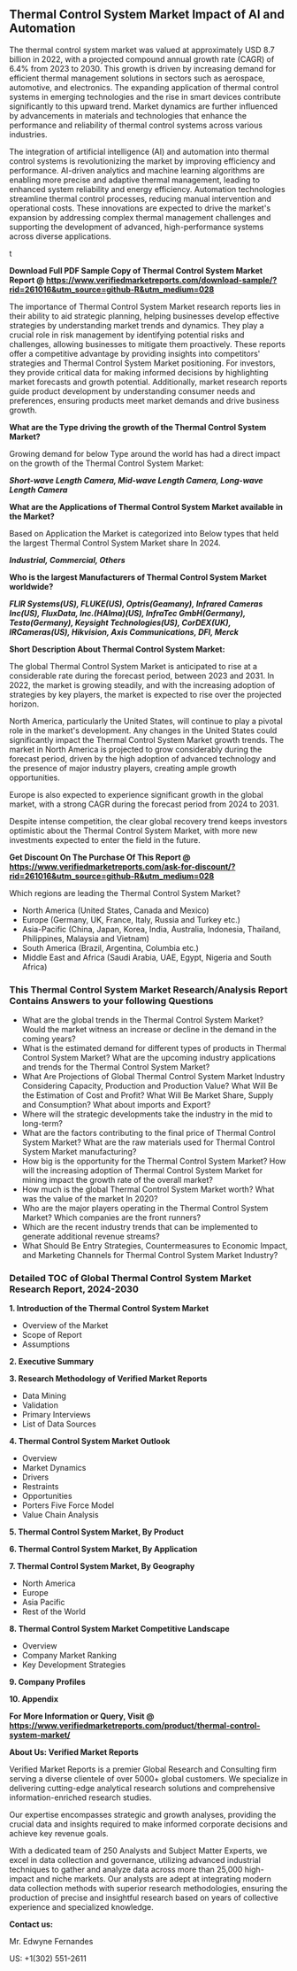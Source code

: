 <h2>Thermal Control System Market Impact of AI and Automation</h2><p>The thermal control system market was valued at approximately USD 8.7 billion in 2022, with a projected compound annual growth rate (CAGR) of 6.4% from 2023 to 2030. This growth is driven by increasing demand for efficient thermal management solutions in sectors such as aerospace, automotive, and electronics. The expanding application of thermal control systems in emerging technologies and the rise in smart devices contribute significantly to this upward trend. Market dynamics are further influenced by advancements in materials and technologies that enhance the performance and reliability of thermal control systems across various industries.</p><p>The integration of artificial intelligence (AI) and automation into thermal control systems is revolutionizing the market by improving efficiency and performance. AI-driven analytics and machine learning algorithms are enabling more precise and adaptive thermal management, leading to enhanced system reliability and energy efficiency. Automation technologies streamline thermal control processes, reducing manual intervention and operational costs. These innovations are expected to drive the market's expansion by addressing complex thermal management challenges and supporting the development of advanced, high-performance systems across diverse applications.</p>t</p><p id="" class=""><strong>Download Full PDF Sample Copy of Thermal Control System Market Report @ <a href="https://www.verifiedmarketreports.com/download-sample/?rid=261016&utm_source=github-R&utm_medium=028" target="_blank">https://www.verifiedmarketreports.com/download-sample/?rid=261016&utm_source=github-R&utm_medium=028</a></strong></p><p>The importance of&nbsp;Thermal Control System Market research reports lies in their ability to aid strategic planning, helping businesses develop effective strategies by understanding market trends and dynamics. They play a crucial role in risk management by identifying potential risks and challenges, allowing businesses to mitigate them proactively. These reports offer a competitive advantage by providing insights into competitors' strategies and Thermal Control System Market positioning. For investors, they provide critical data for making informed decisions by highlighting market forecasts and growth potential. Additionally, market research reports guide product development by understanding consumer needs and preferences, ensuring products meet market demands and drive business growth.</p><p><strong>What are the&nbsp;Type driving the growth of the Thermal Control System Market?</strong></p><p id="" class="">Growing demand for below Type around the world has had a direct impact on the growth of the Thermal Control System Market:</p><em><strong>Short-wave Length Camera, Mid-wave Length Camera, Long-wave Length Camera</strong></em></p><strong>What are the&nbsp;Applications&nbsp;of Thermal Control System Market available in the Market?</strong></p><p id="" class="">Based on Application the Market is categorized into Below types that held the largest Thermal Control System Market share In 2024.</p><em><strong>Industrial, Commercial, Others</strong></em></p><strong>Who is the largest Manufacturers of Thermal Control System Market worldwide?</strong></p><p><em><strong>FLIR Systems(US), FLUKE(US), Optris(Geamany), Infrared Cameras Inc(US), FluxData, Inc.(HAlma)(US), InfraTec GmbH(Germany), Testo(Germany), Keysight Technologies(US), CorDEX(UK), IRCameras(US), Hikvision, Axis Communications, DFI, Merck</strong></em></p><p id="" class=""><strong>Short Description About Thermal Control System Market:</strong></p><p>The global Thermal Control System Market is anticipated to rise at a considerable rate during the forecast period, between 2023 and 2031. In 2022, the market is growing steadily, and with the increasing adoption of strategies by key players, the market is expected to rise over the projected horizon.</p><p>North America, particularly the United States, will continue to play a pivotal role in the market's development. Any changes in the United States could significantly impact the Thermal Control System Market growth trends. The market in North America is projected to grow considerably during the forecast period, driven by the high adoption of advanced technology and the presence of major industry players, creating ample growth opportunities.</p><p>Europe is also expected to experience significant growth in the global market, with a strong CAGR during the forecast period from 2024 to 2031.</p><p>Despite intense competition, the clear global recovery trend keeps investors optimistic about the Thermal Control System Market, with more new investments expected to enter the field in the future.</p><p id="" class=""><strong>Get Discount On The Purchase Of This Report @ <a href="https://www.verifiedmarketreports.com/ask-for-discount/?rid=261016&utm_source=github-R&utm_medium=028" target="_blank">https://www.verifiedmarketreports.com/ask-for-discount/?rid=261016&utm_source=github-R&utm_medium=028</a></strong></p>Which regions are leading the Thermal Control System Market?</p><ul><li>North America (United States, Canada and Mexico)</li><li>Europe (Germany, UK, France, Italy, Russia and Turkey etc.)</li><li>Asia-Pacific (China, Japan, Korea, India, Australia, Indonesia, Thailand, Philippines, Malaysia and Vietnam)</li><li>South America (Brazil, Argentina, Columbia etc.)</li><li>Middle East and Africa (Saudi Arabia, UAE, Egypt, Nigeria and South Africa)</li></ul><h3 id="" class="">This Thermal Control System Market Research/Analysis Report Contains Answers to your following Questions</h3><ul><li>What are the global trends in the Thermal Control System Market? Would the market witness an increase or decline in the demand in the coming years?</li><li>What is the estimated demand for different types of products in Thermal Control System Market? What are the upcoming industry applications and trends for the Thermal Control System Market?</li><li>What Are Projections of Global Thermal Control System Market Industry Considering Capacity, Production and Production Value? What Will Be the Estimation of Cost and Profit? What Will Be Market Share, Supply and Consumption? What about imports and Export?</li><li>Where will the strategic developments take the industry in the mid to long-term?</li><li>What are the factors contributing to the final price of Thermal Control System Market? What are the raw materials used for Thermal Control System Market manufacturing?</li><li>How big is the opportunity for the Thermal Control System Market? How will the increasing adoption of Thermal Control System Market for mining impact the growth rate of the overall market?</li><li>How much is the global Thermal Control System Market worth? What was the value of the market In 2020?</li><li>Who are the major players operating in the Thermal Control System Market? Which companies are the front runners?</li><li>Which are the recent industry trends that can be implemented to generate additional revenue streams?</li><li>What Should Be Entry Strategies, Countermeasures to Economic Impact, and Marketing Channels for Thermal Control System Market Industry?</li></ul><h3 id="" class="">Detailed TOC of Global Thermal Control System Market Research Report, 2024-2030</h3><p id="" class=""><strong>1. Introduction of the Thermal Control System Market</strong></p><ul><li>Overview of the Market</li><li>Scope of Report</li><li>Assumptions</li></ul><p id="" class=""><strong>2. Executive Summary</strong></p><p id="" class=""><strong>3. Research Methodology of Verified Market Reports</strong></p><ul><li>Data Mining</li><li>Validation</li><li>Primary Interviews</li><li>List of Data Sources</li></ul><p id="" class=""><strong>4. Thermal Control System Market Outlook</strong></p><ul><li>Overview</li><li>Market Dynamics</li><li>Drivers</li><li>Restraints</li><li>Opportunities</li><li>Porters Five Force Model</li><li>Value Chain Analysis</li></ul><p id="" class=""><strong>5. Thermal Control System Market, By Product</strong></p><p id="" class=""><strong>6. Thermal Control System Market, By Application</strong></p><p id="" class=""><strong>7. Thermal Control System Market, By Geography</strong></p><ul><li>North America</li><li>Europe</li><li>Asia Pacific</li><li>Rest of the World</li></ul><p id="" class=""><strong>8. Thermal Control System Market Competitive Landscape</strong></p><ul><li>Overview</li><li>Company Market Ranking</li><li>Key Development Strategies</li></ul><p id="" class=""><strong>9. Company Profiles</strong></p><p id="" class=""><strong>10. Appendix</strong></p><p id="" class=""><strong>For More Information or Query, Visit @ <a href="https://www.verifiedmarketreports.com/product/thermal-control-system-market/" target="_blank">https://www.verifiedmarketreports.com/product/thermal-control-system-market/</a></strong></p><p id="" class=""><strong>About Us: Verified Market Reports</strong></p><p id="" class="">Verified Market Reports is a premier Global Research and Consulting firm serving a diverse clientele of over 5000+ global customers. We specialize in delivering cutting-edge analytical research solutions and comprehensive information-enriched research studies.</p><p id="" class="">Our expertise encompasses strategic and growth analyses, providing the crucial data and insights required to make informed corporate decisions and achieve key revenue goals.</p><p id="" class="">With a dedicated team of 250 Analysts and Subject Matter Experts, we excel in data collection and governance, utilizing advanced industrial techniques to gather and analyze data across more than 25,000 high-impact and niche markets. Our analysts are adept at integrating modern data collection methods with superior research methodologies, ensuring the production of precise and insightful research based on years of collective experience and specialized knowledge.</p><p id="" class=""><strong>Contact us:</strong></p><p id="" class="">Mr. Edwyne Fernandes</p><p id="" class="">US: +1(302) 551-2611</p>